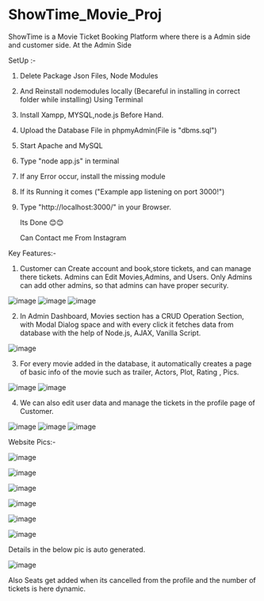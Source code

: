 # ShowTime_Movie_Proj

ShowTime is a Movie Ticket Booking Platform where there is a Admin side and customer side. At the Admin Side 

SetUp :-

1) Delete Package Json Files, Node Modules
2) And Reinstall nodemodules locally (Becareful in installing in correct folder while installing) Using Terminal
3) Install Xampp, MYSQL,node.js Before Hand.
4) Upload the Database File in phpmyAdmin(File is "dbms.sql")
5) Start Apache and MySQL
6) Type "node app.js" in terminal
7) If any Error occur, install the missing module
8) If its Running it comes ("Example app listening on port 3000!")
9) Type "http://localhost:3000/" in your Browser.

    Its Done 😊😊


   Can Contact me From Instagram

Key Features:-

1) Customer can Create account and book,store tickets, and can manage there tickets. Admins can Edit Movies,Admins, and Users. Only Admins can add other admins, so that admins can have proper security.

![image](https://github.com/RatanKalpaSai/ShowTime_Movie_Proj/assets/97551433/9cd0ebc0-fb03-4f5b-b371-6a9e1a9475d1)
![image](https://github.com/RatanKalpaSai/ShowTime_Movie_Proj/assets/97551433/54ea5673-6466-43d9-8e60-15ab566927fd)
![image](https://github.com/RatanKalpaSai/ShowTime_Movie_Proj/assets/97551433/4bf7c392-161f-4f16-ab69-33349a364280)

2) In Admin Dashboard, Movies section has a CRUD Operation Section, with Modal Dialog space and with every click it fetches data from database with the help of Node.js, AJAX, Vanilla Script.

![image](https://github.com/RatanKalpaSai/ShowTime_Movie_Proj/assets/97551433/21afbe8f-7af7-4109-9f8a-eb5870b12492)

3) For every movie added in the database, it automatically creates a page of basic info of the movie such as trailer, Actors, Plot, Rating , Pics. 

![image](https://github.com/RatanKalpaSai/ShowTime_Movie_Proj/assets/97551433/ac5842b8-8bd6-48c8-8c81-a4ebcb045b52)
![image](https://github.com/RatanKalpaSai/ShowTime_Movie_Proj/assets/97551433/f8ed43a1-72b0-46b9-9958-1ec6d1c941d9)

4) We can also edit user data and manage the tickets in the profile page of Customer.

![image](https://github.com/RatanKalpaSai/ShowTime_Movie_Proj/assets/97551433/bee75245-661a-4544-94f4-363a97c183cd)
![image](https://github.com/RatanKalpaSai/ShowTime_Movie_Proj/assets/97551433/7f48940a-1a02-4d44-ae46-9c0b91537cf3)
![image](https://github.com/RatanKalpaSai/ShowTime_Movie_Proj/assets/97551433/ca5156a3-8385-4196-bced-c0c82d1c9def)

Website Pics:-

![image](https://github.com/RatanKalpaSai/ShowTime_Movie_Proj/assets/97551433/c97655d2-c1c2-4861-a88d-03c483c9011e)

![image](https://github.com/RatanKalpaSai/ShowTime_Movie_Proj/assets/97551433/944c12ff-6479-4b68-b4db-9b7f71c23027)

![image](https://github.com/RatanKalpaSai/ShowTime_Movie_Proj/assets/97551433/cfd3ac5b-f41d-4477-9157-18aa678057f8)

![image](https://github.com/RatanKalpaSai/ShowTime_Movie_Proj/assets/97551433/513e4d6b-dd37-42d9-bd81-484c77a5117a)

![image](https://github.com/RatanKalpaSai/ShowTime_Movie_Proj/assets/97551433/c23dd623-3846-4a84-9ae8-74a3397d177b)

![image](https://github.com/RatanKalpaSai/ShowTime_Movie_Proj/assets/97551433/12f2ac75-4f18-4a26-a131-37d1a9073422)

Details in the below pic is auto generated.

![image](https://github.com/RatanKalpaSai/ShowTime_Movie_Proj/assets/97551433/f2ebce23-c4f3-477e-9236-f30600bcf36a)

Also Seats get added when its cancelled from the profile and the number of tickets is here dynamic.






